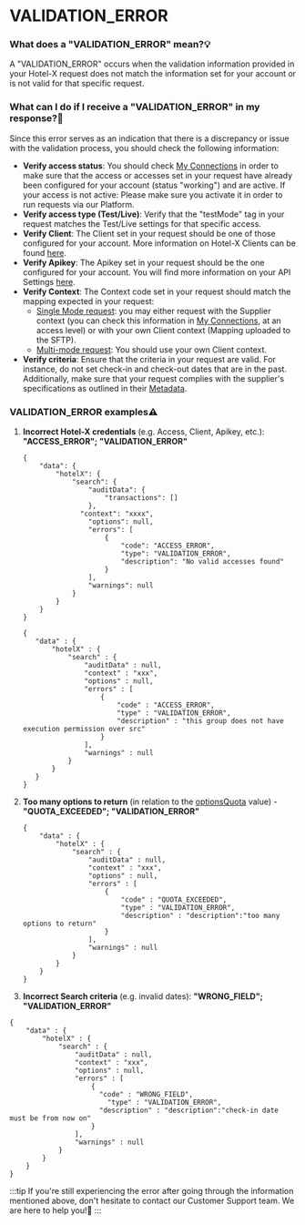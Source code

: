﻿---
sidebar_position: 20
---

# VALIDATION_ERROR

### What does a "VALIDATION_ERROR" mean?💡
A "VALIDATION_ERROR" occurs when the validation information provided in your Hotel-X request does not match the information set for your account or is not valid for that specific request.

### What can I do if I receive a "VALIDATION_ERROR" in my response?🔎
Since this error serves as an indication that there is a discrepancy or issue with the validation process, you should check the following information:

- **Verify access status**: You should check [My Connections](/kb/connections/my-connections/) in order to make sure that the access or accesses set in your request have already been configured for your account (status "working") and are active. If your access is not active: Please make sure you activate it in order to run requests via our Platform.
- **Verify access type (Test/Live)**: Verify that the "testMode" tag in your request matches the Test/Live settings for that specific access.
- **Verify Client**: The Client set in your request should be one of those configured for your account. More information on Hotel-X Clients can be found [here](/kb/connections/connections-settings/).
- **Verify Apikey**: The Apikey set in your request should be the one configured for your account. You will find more information on your API Settings [here](/kb/connections/connections-settings).
- **Verify Context**: The Context code set in your request should match the mapping expected in your request:
    - [Single Mode request](/kb/our-products/are-you-a-buyer/our-methods/booking-flow/search/hotel-x-single-mode-and-multimode-search): you may either request with the Supplier context (you can check this information in [My Connections](/kb/connections/my-connections/), at an access level) or with your own Client context (Mapping uploaded to the SFTP).
    - [Multi-mode request](/kb/our-products/are-you-a-buyer/our-methods/booking-flow/search/hotel-x-single-mode-and-multimode-search): You should use your own Client context.
- **Verify criteria**: Ensure that the criteria in your request are valid. For instance, do not set check-in and check-out dates that are in the past. Additionally, make sure that your request complies with the supplier's specifications as outlined in their [Metadata](/kb/our-products/are-you-a-buyer/our-methods/static-content/hotel-x-metadata-query).


### VALIDATION_ERROR examples⚠️
1. **Incorrect Hotel-X credentials** (e.g. Access, Client, Apikey, etc.): **"ACCESS_ERROR"; "VALIDATION_ERROR"**

    ```
    {
        "data": {
            "hotelX": {
                "search": {
                    "auditData": {
                        "transactions": []
                    },
                  "context": "xxxx",
                    "options": null,
                    "errors": [
                        {
                            "code": "ACCESS_ERROR",
                            "type": "VALIDATION_ERROR",
                            "description": "No valid accesses found"
                        }
                    ],
                    "warnings": null
                }
            }
        }
    }
     ```

     ```
    {
        "data" : {
            "hotelX" : {
                "search" : {
                    "auditData" : null,
                    "context" : "xxx",
                    "options" : null,
                    "errors" : [
                        {
                            "code" : "ACCESS_ERROR",
                            "type" : "VALIDATION_ERROR",
                            "description" : "this group does not have execution permission over src"
                        }
                    ],
                    "warnings" : null
                }
            }
        }
    }
    ```

2. **Too many options to return** (in relation to the [optionsQuota](/kb/our-products/are-you-a-buyer/our-methods/booking-flow/search/how-tos/how-to-limit-and-filter-options-through-business-rules) value) - **"QUOTA_EXCEEDED"; "VALIDATION_ERROR"**

    ```
    {
        "data" : {
            "hotelX" : {
                "search" : {
                    "auditData" : null,
                    "context" : "xxx",
                    "options" : null,
                    "errors" : [
                        {
                            "code" : "QUOTA_EXCEEDED",
                            "type" : "VALIDATION_ERROR",
                            "description" : "description":"too many options to return"
                        }
                    ],
                    "warnings" : null
                }
            }
        }
    }
    ```

3. **Incorrect Search criteria** (e.g. invalid dates): **"WRONG_FIELD"; "VALIDATION_ERROR"**
```
{
    "data" : {
        "hotelX" : {
            "search" : {
                "auditData" : null,
                "context" : "xxx",
                "options" : null,
                "errors" : [
                    {
                      "code" : "WRONG_FIELD",
                        "type" : "VALIDATION_ERROR",
                      "description" : "description":"check-in date must be from now on"
                    }
                ],
                "warnings" : null
            }
        }
    }
}
```

:::tip
If you're still experiencing the error after going through the information mentioned above, don't hesitate to contact our Customer Support team. We are here to help you!🚀
:::